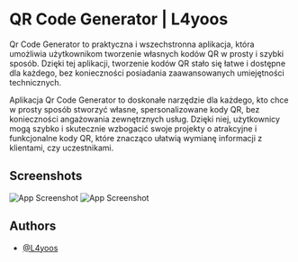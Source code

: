 
# QR Code Generator | L4yoos


Qr Code Generator to praktyczna i wszechstronna aplikacja, która umożliwia użytkownikom tworzenie własnych kodów QR w prosty i szybki sposób. Dzięki tej aplikacji, tworzenie kodów QR stało się łatwe i dostępne dla każdego, bez konieczności posiadania zaawansowanych umiejętności technicznych.

Aplikacja Qr Code Generator to doskonałe narzędzie dla każdego, kto chce w prosty sposób stworzyć własne, spersonalizowane kody QR, bez konieczności angażowania zewnętrznych usług. Dzięki niej, użytkownicy mogą szybko i skutecznie wzbogacić swoje projekty o atrakcyjne i funkcjonalne kody QR, które znacząco ułatwią wymianę informacji z klientami, czy uczestnikami.

## Screenshots

![App Screenshot](https://i.imgur.com/fN7Jx8O.png)
![App Screenshot](https://i.imgur.com/dJo6MTJ.png)


## Authors

- [@L4yoos](https://www.github.com/L4yoos)

